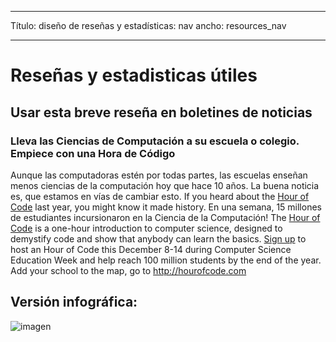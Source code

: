 * * *

Título: diseño de reseñas y estadísticas: nav ancho: resources_nav

* * *

# Reseñas y estadisticas útiles

## Usar esta breve reseña en boletines de noticias

### Lleva las Ciencias de Computación a su escuela o colegio. Empiece con una Hora de Código

Aunque las computadoras estén por todas partes, las escuelas enseñan menos ciencias de la computación hoy que hace 10 años. La buena noticia es, que estamos en vías de cambiar esto. If you heard about the [Hour of Code](<%= hoc_uri('/') %>) last year, you might know it made history. En una semana, 15 millones de estudiantes incursionaron en la Ciencia de la Computación! The [Hour of Code](<%= hoc_uri('/') %>) is a one-hour introduction to computer science, designed to demystify code and show that anybody can learn the basics. [Sign up](<%= hoc_uri('/') %>) to host an Hour of Code this December 8-14 during Computer Science Education Week and help reach 100 million students by the end of the year. Add your school to the map, go to <http://hourofcode.com>

## Versión infográfica:

![imagen](http://code.org/images/fit-8000/Code.org_infographic.png)
